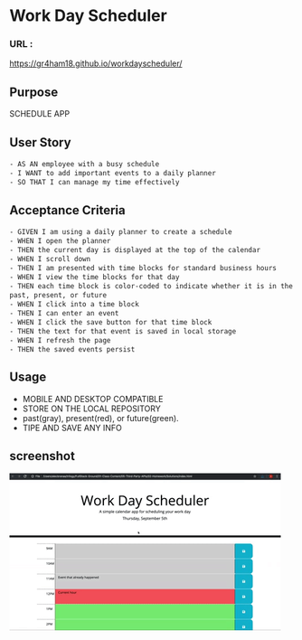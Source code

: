 # Work Day Scheduler

### URL :
 https://gr4ham18.github.io/workdayscheduler/

## Purpose
SCHEDULE APP

## User Story
```
- AS AN employee with a busy schedule
- I WANT to add important events to a daily planner
- SO THAT I can manage my time effectively
```

## Acceptance Criteria
```
- GIVEN I am using a daily planner to create a schedule
- WHEN I open the planner
- THEN the current day is displayed at the top of the calendar
- WHEN I scroll down
- THEN I am presented with time blocks for standard business hours
- WHEN I view the time blocks for that day
- THEN each time block is color-coded to indicate whether it is in the past, present, or future
- WHEN I click into a time block
- THEN I can enter an event
- WHEN I click the save button for that time block
- THEN the text for that event is saved in local storage
- WHEN I refresh the page
- THEN the saved events persist
```

## Usage
- MOBILE AND DESKTOP COMPATIBLE
- STORE ON THE LOCAL REPOSITORY
- past(gray), present(red), or future(green).
- TIPE AND SAVE ANY INFO

## screenshot 
![](assets/images/05-third-party-apis-homework-demo.gif)

